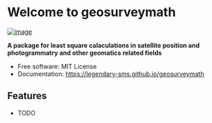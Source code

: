 # Welcome to geosurveymath


[![image](https://img.shields.io/pypi/v/geosurveymath.svg)](https://pypi.python.org/pypi/geosurveymath)


**A package for least square calaculations in satellite position and photogrammatry and other geomatics related fields**


-   Free software: MIT License
-   Documentation: <https://legendary-sms.github.io/geosurveymath>
    

## Features

-   TODO

